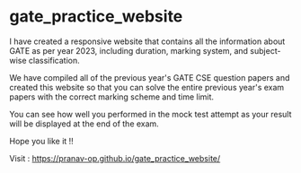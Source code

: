 # gate_practice_website

I have created a responsive website that contains all the information about GATE as per year 2023, including duration, marking system, and subject-wise classification.

We have compiled all of the previous year's GATE CSE question papers and created this website so that you can solve the entire previous year's exam papers with the correct marking scheme and time limit.

You can see how well you performed in the mock test attempt as your result will be displayed at the end of the exam.

Hope you like it !!

Visit : https://pranav-op.github.io/gate_practice_website/
